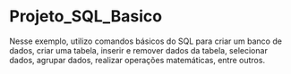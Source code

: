 # Projeto_SQL_Basico
Nesse exemplo, utilizo comandos básicos do SQL para criar um banco de dados, criar uma tabela, inserir e remover dados da tabela, selecionar dados, agrupar dados, realizar operações matemáticas, entre outros.
